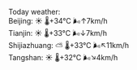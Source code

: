 Today weather:  
Beijing: ☀️   🌡️+34°C 🌬️↑7km/h  
Tianjin: ☀️   🌡️+33°C 🌬️↓7km/h  
Shijiazhuang: ⛅️  🌡️+33°C 🌬️↖11km/h  
Tangshan: ☀️   🌡️+32°C 🌬️↘4km/h  
